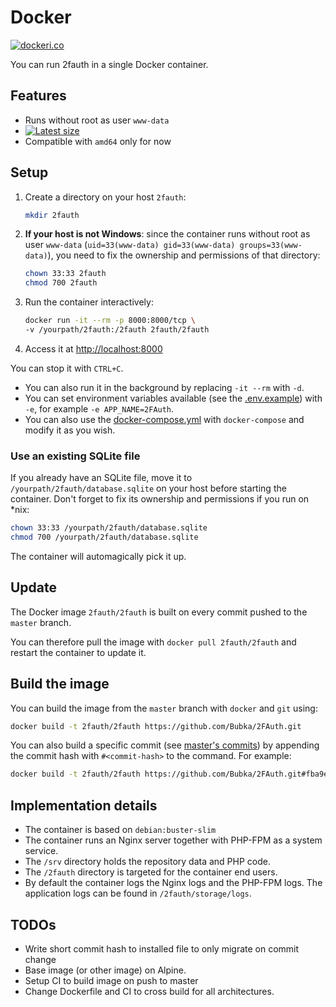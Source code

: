 # Docker

[![dockeri.co](https://dockeri.co/image/2fauth/2fauth)](https://hub.docker.com/r/2fauth/2fauth)

You can run 2fauth in a single Docker container.

## Features

- Runs without root as user `www-data`
- [![Latest size](https://img.shields.io/docker/image-size/2fauth/2fauth/latest?label=Image%20size)](https://hub.docker.com/r/2fauth/2fauth/tags)
- Compatible with `amd64` only for now

## Setup

1. Create a directory on your host `2fauth`:

    ```sh
    mkdir 2fauth 
    ```

1. **If your host is not Windows**: since the container runs without root as user `www-data` (`uid=33(www-data) gid=33(www-data) groups=33(www-data)`), you need to fix the ownership and permissions of that directory:

    ```sh
    chown 33:33 2fauth
    chmod 700 2fauth
    ```

1. Run the container interactively:

    ```sh
    docker run -it --rm -p 8000:8000/tcp \
    -v /yourpath/2fauth:/2fauth 2fauth/2fauth
    ```

1. Access it at [http://localhost:8000](http://localhost:8000)

You can stop it with `CTRL+C`.

- You can also run it in the background by replacing `-it --rm` with `-d`.
- You can set environment variables available (see the [.env.example](.env.example)) with `-e`, for example `-e APP_NAME=2FAuth`.
- You can also use the [docker-compose.yml](docker-compose.yml) with `docker-compose` and modify it as you wish.

### Use an existing SQLite file

If you already have an SQLite file, move it to `/yourpath/2fauth/database.sqlite` on your host before starting the container. Don't forget to fix its ownership and permissions if you run on *nix:

```sh
chown 33:33 /yourpath/2fauth/database.sqlite
chmod 700 /yourpath/2fauth/database.sqlite
```

The container will automagically pick it up.

## Update

The Docker image `2fauth/2fauth` is built on every commit pushed to the `master` branch.

You can therefore pull the image with `docker pull 2fauth/2fauth` and restart the container to update it.

## Build the image

You can build the image from the `master` branch with `docker` and `git` using:

```sh
docker build -t 2fauth/2fauth https://github.com/Bubka/2FAuth.git
```

You can also build a specific commit (see [master's commits](https://github.com/Bubka/2FAuth/commits/master)) by appending the commit hash with `#<commit-hash>` to the command. For example:

```sh
docker build -t 2fauth/2fauth https://github.com/Bubka/2FAuth.git#fba9e29bd4e3bb697296bb0bde60ae869537528b
```

## Implementation details

- The container is based on `debian:buster-slim`
- The container runs an Nginx server together with PHP-FPM as a  system service.
- The `/srv` directory holds the repository data and PHP code.
- The `/2fauth` directory is targeted for the container end users.
- By default the container logs the Nginx logs and the PHP-FPM logs. The application logs can be found in `/2fauth/storage/logs`.

## TODOs

- Write short commit hash to installed file to only migrate on commit change
- Base image (or other image) on Alpine.
- Setup CI to build image on push to master
- Change Dockerfile and CI to cross build for all architectures.
